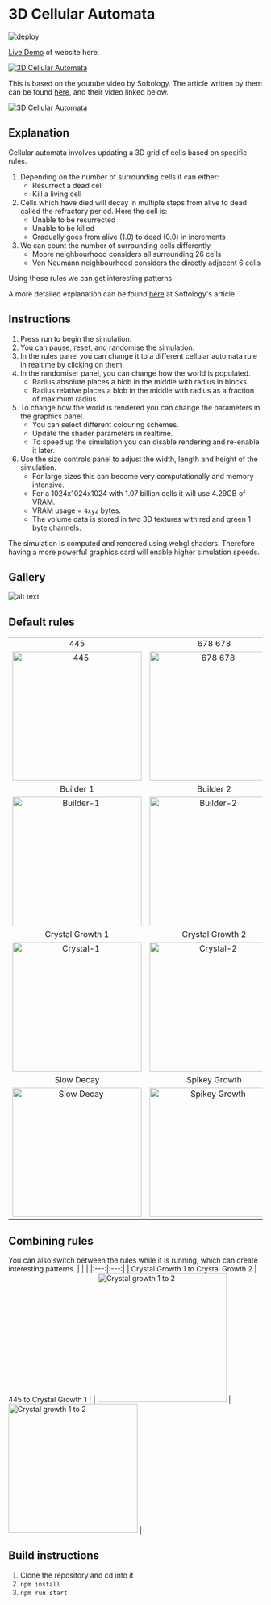 # 3D Cellular Automata
[![deploy](https://github.com/williamyang98/3D-Cellular-Automata/actions/workflows/gh-pages-deploy.yml/badge.svg)](https://github.com/williamyang98/3D-Cellular-Automata/actions/workflows/gh-pages-deploy.yml)

[Live Demo](http://williamyang98.github.io/3D-Cellular-Automata) of website here.

[![3D Cellular Automata](http://img.youtube.com/vi/-sCSQcG2hZM/0.jpg)](http://youtu.be/-sCSQcG2hZM "3D Cellular Automata")

This is based on the youtube video by Softology. The article written by them can be found [here](https://softologyblog.wordpress.com/2019/12/28/3d-cellular-automata-3/), and their video linked below.

[![3D Cellular Automata](http://img.youtube.com/vi/dQJ5aEsP6Fs/0.jpg)](http://youtu.be/dQJ5aEsP6Fs "3D Cellular Automata")

## Explanation
Cellular automata involves updating a 3D grid of cells based on specific rules.
1. Depending on the number of surrounding cells it can either:
   - Resurrect a dead cell
   - Kill a living cell
2. Cells which have died will decay in multiple steps from alive to dead called the refractory period. Here the cell is:
   - Unable to be resurrected
   - Unable to be killed
   - Gradually goes from alive (1.0) to dead (0.0) in increments
3. We can count the number of surrounding cells differently
   - Moore neighbourhood considers all surrounding 26 cells
   - Von Neumann neighbourhood considers the directly adjacent 6 cells 

Using these rules we can get interesting patterns.

A more detailed explanation can be found [here](https://softologyblog.wordpress.com/2019/12/28/3d-cellular-automata-3/) at Softology's article.

## Instructions
1. Press run to begin the simulation.
2. You can pause, reset, and randomise the simulation.
3. In the rules panel you can change it to a different cellular automata rule in realtime by clicking on them.
4. In the randomiser panel, you can change how the world is populated.
   - Radius absolute places a blob in the middle with radius in blocks.
   - Radius relative places a blob in the middle with radius as a fraction of maximum radius.
5. To change how the world is rendered you can change the parameters in the graphics panel.
   - You can select different colouring schemes.
   - Update the shader parameters in realtime.
   - To speed up the simulation you can disable rendering and re-enable it later.
6. Use the size controls panel to adjust the width, length and height of the simulation. 
   - For large sizes this can become very computationally and memory intensive.
   - For a 1024x1024x1024 with 1.07 billion cells it will use 4.29GB of VRAM.
   - VRAM usage = <code>4xyz</code> bytes. 
   - The volume data is stored in two 3D textures with red and green 1 byte channels.

The simulation is computed and rendered using webgl shaders. Therefore having a more powerful graphics card will enable higher simulation speeds.

## Gallery
![alt text](docs/images/app.PNG "Application")

## Default rules
| | | |
|:---:|:---:|:---:|
| 445 | 678 678 | Amoeba |
| <img src="docs/images/445.PNG" alt="445" width="256"> | <img src="docs/images/678 678.PNG" alt="678 678" width="256"> | <img src="docs/images/amoeba.PNG" alt="Amoeba" width="256"> |
| Builder 1 | Builder 2 | Clouds 1 |
| <img src="docs/images/builder-1.PNG" alt="Builder-1" width="256"> | <img src="docs/images/builder-2.PNG" alt="Builder-2" width="256"> | <img src="docs/images/clouds-1.PNG" alt="Clouds-1" width="256"> |
| Crystal Growth 1 | Crystal Growth 2 | Pyroclastic |
| <img src="docs/images/crystal-growth-1.PNG" alt="Crystal-1" width="256"> | <img src="docs/images/crystal-growth-2.PNG" alt="Crystal-2" width="256"> | <img src="docs/images/pyroclastic.PNG" alt="Pyroclastic" width="256"> |
| Slow Decay | Spikey Growth |
| <img src="docs/images/slow-decay.PNG" alt="Slow Decay" width="256"> | <img src="docs/images/spikey-growth.PNG" alt="Spikey Growth" width="256"> |

## Combining rules
You can also switch between the rules while it is running, which can create interesting patterns.
| | |
|:---:|:---:|
| Crystal Growth 1 to Crystal Growth 2 | 445 to Crystal Growth 1 |
| <img src="docs/images/crystal-growth-1-2.PNG" alt="Crystal growth 1 to 2" width="256"> | <img src="docs/images/445-crystal-growth-1.PNG" alt="Crystal growth 1 to 2" width="256"> |

## Build instructions
1. Clone the repository and cd into it
2. <code>npm install</code>
3. <code>npm run start</code>